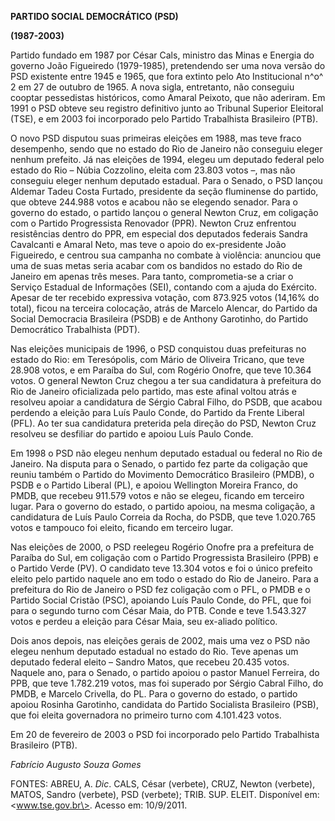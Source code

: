 **PARTIDO SOCIAL DEMOCRÁTICO (PSD)**

**(1987-2003)**

Partido fundado em 1987 por César Cals, ministro das Minas e Energia do
governo João Figueiredo (1979-1985), pretendendo ser uma nova versão do
PSD existente entre 1945 e 1965, que fora extinto pelo Ato Institucional
n^o^ 2 em 27 de outubro de 1965. A nova sigla, entretanto, não conseguiu
cooptar pessedistas históricos, como Amaral Peixoto, que não aderiram.
Em 1991 o PSD obteve seu registro definitivo junto ao Tribunal Superior
Eleitoral (TSE), e em 2003 foi incorporado pelo Partido Trabalhista
Brasileiro (PTB).

O novo PSD disputou suas primeiras eleições em 1988, mas teve fraco
desempenho, sendo que no estado do Rio de Janeiro não conseguiu eleger
nenhum prefeito. Já nas eleições de 1994, elegeu um deputado federal
pelo estado do Rio – Núbia Cozzolino, eleita com 23.803 votos –, mas não
conseguiu eleger nenhum deputado estadual. Para o Senado, o PSD lançou
Aldemar Tadeu Costa Furtado, presidente da seção fluminense do partido,
que obteve 244.988 votos e acabou não se elegendo senador. Para o
governo do estado, o partido lançou o general Newton Cruz, em coligação
com o Partido Progressista Renovador (PPR). Newton Cruz enfrentou
resistências dentro do PPR, em especial dos deputados federais Sandra
Cavalcanti e Amaral Neto, mas teve o apoio do ex-presidente João
Figueiredo, e centrou sua campanha no combate à violência: anunciou que
uma de suas metas seria acabar com os bandidos no estado do Rio de
Janeiro em apenas três meses. Para tanto, comprometia-se a criar o
Serviço Estadual de Informações (SEI), contando com a ajuda do Exército.
Apesar de ter recebido expressiva votação, com 873.925 votos (14,16% do
total), ficou na terceira colocação, atrás de Marcelo Alencar, do
Partido da Social Democracia Brasileira (PSDB) e de Anthony Garotinho,
do Partido Democrático Trabalhista (PDT).

Nas eleições municipais de 1996, o PSD conquistou duas prefeituras no
estado do Rio: em Teresópolis, com Mário de Oliveira Tricano, que teve
28.908 votos, e em Paraíba do Sul, com Rogério Onofre, que teve 10.364
votos. O general Newton Cruz chegou a ter sua candidatura à prefeitura
do Rio de Janeiro oficializada pelo partido, mas este afinal voltou
atrás e resolveu apoiar a candidatura de Sérgio Cabral Filho, do PSDB,
que acabou perdendo a eleição para Luís Paulo Conde, do Partido da
Frente Liberal (PFL). Ao ter sua candidatura preterida pela direção do
PSD, Newton Cruz resolveu se desfiliar do partido e apoiou Luís Paulo
Conde.

Em 1998 o PSD não elegeu nenhum deputado estadual ou federal no Rio de
Janeiro. Na disputa para o Senado, o partido fez parte da coligação que
reuniu também o Partido do Movimento Democrático Brasileiro (PMDB), o
PSDB e o Partido Liberal (PL), e apoiou Wellington Moreira Franco, do
PMDB, que recebeu 911.579 votos e não se elegeu, ficando em terceiro
lugar. Para o governo do estado, o partido apoiou, na mesma coligação, a
candidatura de Luís Paulo Correia da Rocha, do PSDB, que teve 1.020.765
votos e tampouco foi eleito, ficando em terceiro lugar.

Nas eleições de 2000, o PSD reelegeu Rogério Onofre pra a prefeitura de
Paraíba do Sul, em coligação com o Partido Progressista Brasileiro (PPB)
e o Partido Verde (PV). O candidato teve 13.304 votos e foi o único
prefeito eleito pelo partido naquele ano em todo o estado do Rio de
Janeiro. Para a prefeitura do Rio de Janeiro o PSD fez coligação com o
PFL, o PMDB e o Partido Social Cristão (PSC), apoiando Luís Paulo Conde,
do PFL, que foi para o segundo turno com César Maia, do PTB. Conde e
teve 1.543.327 votos e perdeu a eleição para César Maia, seu ex-aliado
político.

Dois anos depois, nas eleições gerais de 2002, mais uma vez o PSD não
elegeu nenhum deputado estadual no estado do Rio. Teve apenas um
deputado federal eleito – Sandro Matos, que recebeu 20.435 votos.
Naquele ano, para o Senado, o partido apoiou o pastor Manuel Ferreira,
do PPB, que teve 1.782.219 votos, mas foi superado por Sérgio Cabral
Filho, do PMDB, e Marcelo Crivella, do PL. Para o governo do estado, o
partido apoiou Rosinha Garotinho, candidata do Partido Socialista
Brasileiro (PSB), que foi eleita governadora no primeiro turno com
4.101.423 votos.

Em 20 de fevereiro de 2003 o PSD foi incorporado pelo Partido
Trabalhista Brasileiro (PTB).

*Fabrício Augusto Souza Gomes*

FONTES: ABREU, A. *Dic*. CALS, César (verbete), CRUZ, Newton (verbete),
MATOS, Sandro (verbete), PSD (verbete); TRIB. SUP. ELEIT. Disponível em:
\<www.tse.gov.br\>. Acesso em: 10/9/2011.
